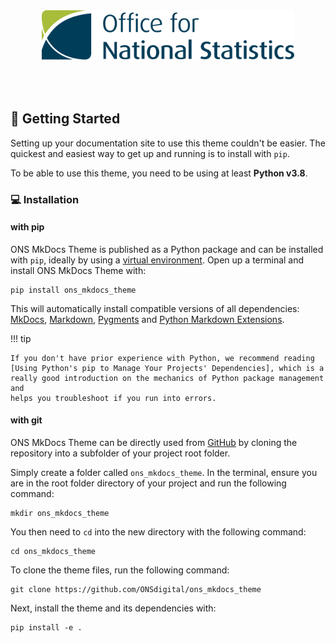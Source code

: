 <p align="center" style="padding: 50px">
    <img src="ons_mkdocs_theme/assets/images/logo.svg" width="450px">
</p>

## :red_car: Getting Started

Setting up your documentation site to use this theme couldn't be easier. The quickest and easiest way to get up and running is to install with `pip`.

To be able to use this theme, you need to be using at least **Python v3.8**.

### :computer: Installation

#### with pip

ONS MkDocs Theme is published as a Python package and can be installed with
`pip`, ideally by using a [virtual environment][virtual environment]. Open up a terminal and install
ONS MkDocs Theme with:

```
pip install ons_mkdocs_theme
```

This will automatically install compatible versions of all dependencies:
[MkDocs], [Markdown], [Pygments] and [Python Markdown Extensions][Python Markdown Extensions].

!!! tip

    If you don't have prior experience with Python, we recommend reading
    [Using Python's pip to Manage Your Projects' Dependencies], which is a
    really good introduction on the mechanics of Python package management and
    helps you troubleshoot if you run into errors.

#### with git

ONS MkDocs Theme can be directly used from [GitHub] by cloning the
repository into a subfolder of your project root folder.

Simply create a folder called `ons_mkdocs_theme`. In the terminal, ensure you are in the root folder directory of your project and run the following command:

```
mkdir ons_mkdocs_theme
```

You then need to `cd` into the new directory with the following command:

```
cd ons_mkdocs_theme
```

To clone the theme files, run the following command:

```
git clone https://github.com/ONSdigital/ons_mkdocs_theme
```

Next, install the theme and its dependencies with:

```
pip install -e .
```

[GitHub]: https://github.com/ONSdigital/ons_mkdocs_theme
[virtual environment]: https://realpython.com/what-is-pip/#using-pip-in-a-python-virtual-environment
[semantic versioning]: https://semver.org/
[MkDocs]: https://mkdocs.org
[Markdown]: https://python-markdown.github.io/
[Pygments]: https://pygments.org/
[Python Markdown Extensions]: https://facelessuser.github.io/pymdown-extensions/
[Using Python's pip to Manage Your Projects' Dependencies]: https://realpython.com/what-is-pip/

